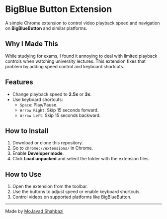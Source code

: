 # BigBlue Button Extension

A simple Chrome extension to control video playback speed and navigation on **BigBlueButton** and similar platforms.

## Why I Made This

While studying for exams, I found it annoying to deal with limited playback controls when watching university lectures. This extension fixes that problem by adding speed control and keyboard shortcuts.

## Features

- Change playback speed to **2.5x** or **3x**.
- Use keyboard shortcuts:
  - `Space`: Play/Pause.
  - `Arrow Right`: Skip 15 seconds forward.
  - `Arrow Left`: Skip 15 seconds backward.

## How to Install

1. Download or clone this repository.
2. Go to `chrome://extensions/` in Chrome.
3. Enable **Developer mode**.
4. Click **Load unpacked** and select the folder with the extension files.

## How to Use

1. Open the extension from the toolbar.
2. Use the buttons to adjust speed or enable keyboard shortcuts.
3. Control videos on supported platforms like BigBlueButton.

---

Made by [MoJavad Shahbazi](https://github.com/MoJavadSh)
